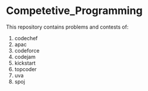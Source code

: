 # Competetive_Programming
This repository contains problems and contests of:
1. codechef
2. apac
3. codeforce
4. codejam
5. kickstart
6. topcoder
7. uva
8. spoj
